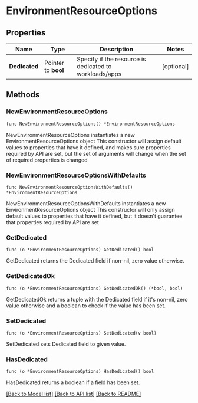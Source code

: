 # EnvironmentResourceOptions

## Properties

Name | Type | Description | Notes
------------ | ------------- | ------------- | -------------
**Dedicated** | Pointer to **bool** | Specify if the resource is dedicated to workloads/apps | [optional] 

## Methods

### NewEnvironmentResourceOptions

`func NewEnvironmentResourceOptions() *EnvironmentResourceOptions`

NewEnvironmentResourceOptions instantiates a new EnvironmentResourceOptions object
This constructor will assign default values to properties that have it defined,
and makes sure properties required by API are set, but the set of arguments
will change when the set of required properties is changed

### NewEnvironmentResourceOptionsWithDefaults

`func NewEnvironmentResourceOptionsWithDefaults() *EnvironmentResourceOptions`

NewEnvironmentResourceOptionsWithDefaults instantiates a new EnvironmentResourceOptions object
This constructor will only assign default values to properties that have it defined,
but it doesn't guarantee that properties required by API are set

### GetDedicated

`func (o *EnvironmentResourceOptions) GetDedicated() bool`

GetDedicated returns the Dedicated field if non-nil, zero value otherwise.

### GetDedicatedOk

`func (o *EnvironmentResourceOptions) GetDedicatedOk() (*bool, bool)`

GetDedicatedOk returns a tuple with the Dedicated field if it's non-nil, zero value otherwise
and a boolean to check if the value has been set.

### SetDedicated

`func (o *EnvironmentResourceOptions) SetDedicated(v bool)`

SetDedicated sets Dedicated field to given value.

### HasDedicated

`func (o *EnvironmentResourceOptions) HasDedicated() bool`

HasDedicated returns a boolean if a field has been set.


[[Back to Model list]](../README.md#documentation-for-models) [[Back to API list]](../README.md#documentation-for-api-endpoints) [[Back to README]](../README.md)


